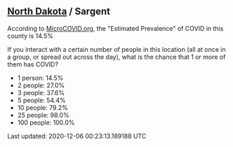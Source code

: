 
## [North Dakota](/united-states/north-dakota) / Sargent

According to [MicroCOVID.org](http://microcovid.org),
the "Estimated Prevalence" of COVID in this county is 14.5%

If you interact with a certain number of people in this location
(all at once in a group, or spread out across the day), what is the chance that
1 or more of them has COVID?

- 1 person: 14.5%
- 2 people: 27.0%
- 3 people: 37.6%
- 5 people: 54.4%
- 10 people: 79.2%
- 25 people: 98.0%
- 100 people: 100.0%

Last updated: 2020-12-06 00:23:13.189188 UTC
